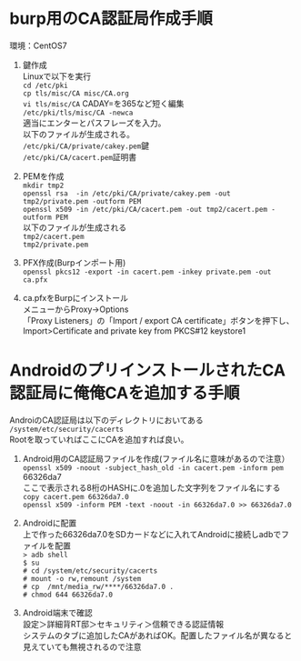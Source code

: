# burp用のCA認証局作成手順

環境：CentOS7

1. 鍵作成  
    Linuxで以下を実行  
    `cd /etc/pki`  
    `cp tls/misc/CA misc/CA.org`  
    `vi tls/misc/CA`  CADAY=を365など短く編集  
    `/etc/pki/tls/misc/CA -newca`  
    適当にエンターとパスフレーズを入力。  
    以下のファイルが生成される。  
    `/etc/pki/CA/private/cakey.pem`鍵  
    `/etc/pki/CA/cacert.pem`証明書  

2. PEMを作成  
    `mkdir tmp2`  
    `openssl rsa  -in /etc/pki/CA/private/cakey.pem -out tmp2/private.pem -outform PEM`  
    `openssl x509 -in /etc/pki/CA/cacert.pem -out tmp2/cacert.pem -outform PEM`  
    以下のファイルが生成される  
    `tmp2/cacert.pem`  
    `tmp2/private.pem`  

3. PFX作成(Burpインポート用)  
    `openssl pkcs12 -export -in cacert.pem -inkey private.pem -out ca.pfx`  

4. ca.pfxをBurpにインストール  
    メニューからProxy->Options  
    「Proxy Listeners」の「Import / export CA certificate」ボタンを押下し、Import>Certificate and private key from PKCS#12 keystore1  


# AndroidのプリインストールされたCA認証局に俺俺CAを追加する手順  

AndroiのCA認証局は以下のディレクトリにおいてある  
`/system/etc/security/cacerts`  
Rootを取っていればここにCAを追加すれば良い。


1. Android用のCA認証局ファイルを作成(ファイル名に意味があるので注意）  
    `openssl x509 -noout -subject_hash_old -in cacert.pem -inform pem`  
    66326da7  
    ここで表示される8桁のHASHに.0を追加した文字列をファイル名にする  
    `copy cacert.pem 66326da7.0`  
    `openssl x509 -inform PEM -text -noout -in 66326da7.0 >> 66326da7.0`

2. Androidに配置  
    上で作った66326da7.0をSDカードなどに入れてAndroidに接続しadbでファイルを配置  
    `> adb shell`  
    `$ su`  
    `# cd /system/etc/security/cacerts`  
    `# mount -o rw,remount /system`  
    `# cp  /mnt/media_rw/****/66326da7.0 .`  
    `# chmod 644 66326da7.0`  

3. Android端末で確認  
    設定＞詳細背RT邸＞セキュリティ＞信頼できる認証情報  
    システムのタブに追加したCAがあればOK。配置したファイル名が異なると見えていても無視されるので注意
    
